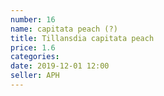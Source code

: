 ```yaml
---
number: 16
name: capitata peach (?)
title: Tillansdia capitata peach
price: 1.6
categories:
date: 2019-12-01 12:00
seller: APH
---
```


